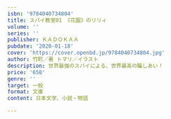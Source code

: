 ```yaml
---
isbn: '9784040734804'
title: スパイ教室01 《花園》のリリィ
volume: ''
series: ''
publisher: ＫＡＤＯＫＡＡ
pubdate: '2020-01-18'
cover: 'https://cover.openbd.jp/9784040734804.jpg'
author: 竹町／著 トマリ／イラスト
description: 世界最強のスパイによる、世界最高の騙しあい！
price: '650'
genre: ''
target: 一般
format: 文庫
content: 日本文学、小説・物語

---
```

